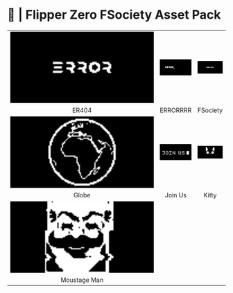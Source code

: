 # 🐬 | Flipper Zero FSociety Asset Pack
<table>
    <tr align="center">
        <td width="33%">
            <img src="GIFs/ER404.gif" alt="" width="100%" />
        </td>
        <td width="33%">
            <img src="GIFs/ERORRRR.gif" alt="" width="100%" />
        </td>
        <td width="33%">
            <img src="GIFs/fsociety.gif" alt="" width="100%" />
        </td>
    </tr>
    <tr align="center">
        <td width="33%">
            ER404
        </td>
        <td width="33%">
            ERRORRRR
        </td>
        <td width="33%">
            FSociety
        </td>
    </tr>
    <tr align="center">
        <td width="33%">
            <img src="GIFs/globe.gif" alt="" width="100%" />
        </td>
        <td width="33%">
            <img src="GIFs/join_us.gif" alt="" width="100%" />
        </td>
        <td width="33%">
            <img src="GIFs/kitty.gif" alt="" width="100%" />
        </td>
    </tr>
    <tr align="center">
        <td width="33%">
            Globe
        </td>
        <td width="33%">
            Join Us
        </td>
        <td width="33%">
            Kitty
        </td>
    </tr>
    <tr align="center">
        <td width="100%">
            <img src="GIFs/moustage_man.gif" alt="" width="100%" />
        </td>
    </tr>
    <tr align="center">
        <td width="100%">
            Moustage Man
        </td>
    </tr>
</table>
